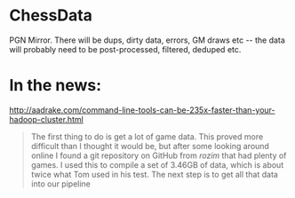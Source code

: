 ChessData
=========

PGN Mirror.
There will be dups, dirty data, errors, GM draws etc -- the data will probably need
to be post-processed, filtered, deduped etc.

# In the news: 

http://aadrake.com/command-line-tools-can-be-235x-faster-than-your-hadoop-cluster.html

> The first thing to do is get a lot of game data. This proved more difficult than I thought it would be, but after some looking around online I found a git repository on GitHub from *rozim* that had plenty of games. I used this to compile a set of 3.46GB of data, which is about twice what Tom used in his test. The next step is to get all that data into our pipeline
